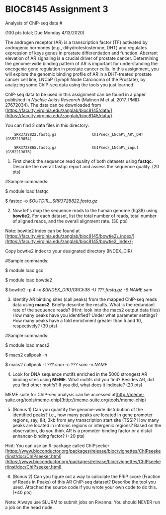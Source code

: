 # BIOC8145 Assignment 3

Analysis of ChIP-seq data #

(100 pts total; Due Monday 4/13/2020)

The androgen receptor (AR) is a transcription factor (TF) activated by androgenic hormones (e.g., dihydrotestosterone, DHT) and regulates expression of keys genes in prostate differentiation and function. Aberrant elevation of AR signaling is a crucial driver of prostate cancer. Determining the genome-wide binding pattern of AR is important for understanding the oncogenic gene regulation in prostate cancer cells. In this assignment, you will explore the genomic binding profile of AR in a DHT-treated prostate cancer cell line, LNCaP (Lymph Node Carcinoma of the Prostate), by analyzing some ChIP-seq data using the tools you just learned.

ChIP-seq data to be used in this assignment can be found in a paper published in _Nucleic Acids Research_ (Malinen M et al. 2017. PMID: 27672034). The data can be downloaded from [https://faculty.virginia.edu/zanglab/bioc8145/data/](https://faculty.virginia.edu/zanglab/bioc8145/data/)

You can find 2 data files in this directory:

        SRR3728822.fastq.gz                ChIPseq\_LNCaP\_AR\_DHT (GSM2219854)

        SRR3728865.fastq.gz                ChIPseq\_LNCaP\_input (GSM2219876)

1. First check the sequence read quality of both datasets using **fastqc**. Describe the overall fastqc report and assess the sequence quality. (20 pts)

#Sample commands:

$ module load fastqc

$ fastqc -o _$OUTDIR__SRR3728822.fastq.gz_

2. Now let's map the sequence reads to the human genome (hg38) using **bowtie2**. For each dataset, list the total number of reads, total number of aligned reads, and the overall alignment rate. (30 pts)

Note: bowtie2 index can be found at [https://faculty.virginia.edu/zanglab/bioc8145/bowtie2\_index/](https://faculty.virginia.edu/zanglab/bioc8145/bowtie2_index/)

Copy bowtie2 index to your designated directory (INDEX\_DIR)

#Sample commands:

$ module load gcc

$ module load bowtie2

$ bowtie2 -p 4 -x _${INDEX\_DIR}_/GRCh38 -U _???.fastq.gz_ -S _NAME_.sam

3. Identify AR binding sites (call peaks) from the mapped ChIP-seq reads data using **macs2**. Briefly describe the results. What is the redundant rate of the sequence reads? (Hint: look into the macs2 output data files) How many peaks have you identified? Under what parameter settings? How many peaks have a fold enrichment greater than 5 and 10, respectively? (30 pts)

#Sample commands:

$ module load macs2

$ macs2 callpeak -h

$ macs2 callpeak -t _???.sam_ -c _???.sam_ -n _NAME_

4. Look for DNA sequence motifs enriched in the 5000 strongest AR binding sites using **MEME**. What motifs did you find? Besides AR, did you find other motifs? If you did, what does it indicate? (20 pts)

MEME suite for ChIP-seq analysis can be accessed at[http://meme-suite.org/tools/meme-chip](http://meme-suite.org/tools/meme-chip)

5. (Bonus 1) Can you quantify the genome-wide distribution of the identified peaks? i.e., how many peaks are located in gene promoter regions, say, \&lt; 3kb from any transcription start site (TSS)? How many peaks are located in intronic regions or intergenic regions? Based on the observation, do you think AR is a promoter-binding factor or a distal enhancer-binding factor? (+20 pts)

Hint: You can use an R-package called ChIPseeker [https://www.bioconductor.org/packages/release/bioc/vignettes/ChIPseeker/inst/doc/ChIPseeker.html](https://www.bioconductor.org/packages/release/bioc/vignettes/ChIPseeker/inst/doc/ChIPseeker.html)

6. (Bonus 2) Can you figure out a way to calculate the FRiP score (Fraction of Reads in Peaks) of this AR ChIP-seq dataset? Describe the tool you used. Attached the source code if you wrote your own code to do this. (+40 pts)



Note: Always use SLURM to submit jobs on Rivanna. You should NEVER run a job on the head node.
